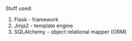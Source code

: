 Stuff used:
1. Flask - framework
2. Jinja2 - template engine
3. SQLAlchemy - object relational mapper (ORM)